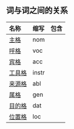 ## 词与词之间的关系

| 名称 | 缩写 | 包含 |
| :--- | :--- | :--- |
| [主格](nom.md) | nom | |
| [呼格](voc.md) | voc | |
| [宾格](acc.md) | acc | |
| [工具格](instr.md) | instr | |
| [来源格](abl.md) | abl | |
| [属格](gen.md) | gen | |
| [目的格](dat.md) | dat | |
| [位置格](loc.md) | loc | |

